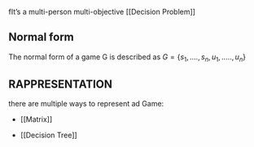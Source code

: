 fIt’s a multi-person multi-objective [[Decision Problem]]
## Normal form 

The normal form of a game G is described as $G =\{ s_1,....,s_n, u_1,.....,u_n\}$ 

## RAPPRESENTATION
there are multiple ways to represent ad Game:

- [[Matrix]]

- [[Decision Tree]]
